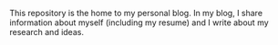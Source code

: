 This repository is the home to my personal blog. In my blog, I share information about myself (including my resume) and I write about my research and ideas.
